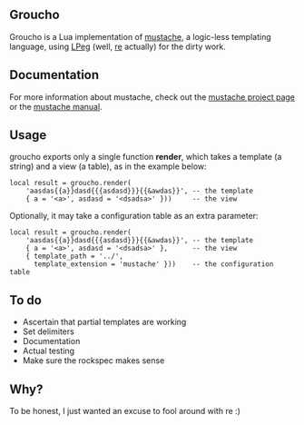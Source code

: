 Groucho
-------

Groucho is a Lua implementation of [mustache][1], a logic-less templating
language, using [LPeg][2] (well, [re][3] actually) for the dirty work.

Documentation
-------------

For more information about mustache, check out the [mustache project page][4]
or the [mustache manual][5].

Usage
-----

groucho exports only a single function **render**, which takes a template
(a string) and a view (a table), as in the example below:

    local result = groucho.render(
        'aasdas{{a}}dasd{{{asdasd}}}{{&awdas}}', -- the template
        { a = '<a>', asdasd = '<dsadsa>' }))     -- the view

Optionally, it may take a configuration table as an extra parameter:

    local result = groucho.render(
        'aasdas{{a}}dasd{{{asdasd}}}{{&awdas}}', -- the template
        { a = '<a>', asdasd = '<dsadsa>' },      -- the view
        { template_path = '../',
          template_extension = 'mustache' }))    -- the configuration table

To do
-----

* Ascertain that partial templates are working
* Set delimiters
* Documentation
* Actual testing
* Make sure the rockspec makes sense

Why?
----

To be honest, I just wanted an excuse to fool around with re :)


[1]: http://mustache.github.com/
[2]: http://www.inf.puc-rio.br/~roberto/lpeg/lpeg.html
[3]: http://www.inf.puc-rio.br/~roberto/lpeg/re.html
[4]: https://github.com/defunkt/mustache
[5]: http://mustache.github.com/mustache.5.html